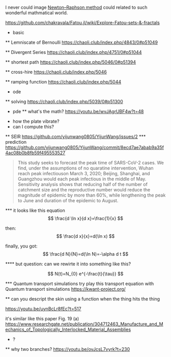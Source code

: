 I never could image [Newton–Raphson method](https://en.wikipedia.org/wiki/Newton%27s_method) could related to such wonderful mathmatical world.


https://github.com/chakravala/Fatou.jl/wiki/Explore-Fatou-sets-&-fractals

* basic

** Lemniscate of Bernoulli 
https://chaoli.club/index.php/4843/0#p51049

** Divergent Series
https://chaoli.club/index.php/4751/0#p51044

** shortest path
https://chaoli.club/index.php/5046/0#p51394

** cross-hire
https://chaoli.club/index.php/5046

** ramping function
https://chaoli.club/index.php/5044

* ode

** solving
https://chaoli.club/index.php/5039/0#p51300

* pde
** what's the math?
https://youtu.be/wvJAgrUBF4w?t=48

- how the plate vibrate?
- can I compute this?

** SEIR 
https://github.com/yijunwang0805/YijunWang/issues/2
*** prediction https://github.com/yijunwang0805/YijunWang/commit/8ecd7ae7abab9a35f4ac08b0b8fb59f495553527
> This study seeks to forecast the peak time of SARS-CoV-2 cases. We find, under the assumptions of no quaratine intervention, Wuhan reach peak infectiouson March 3, 2020; Beijing, Shanghai, and Guangzhou would each peak infectious in the middle of May.
> Sensitivity analysis shows that reducing half of the number of catchment size and the reproductive number would reduce the magnitude of epidemic by more than 60%, while lengthening the peak to June and duration of the epidemic to August.


*** it looks like this equation
$$
\frac{d \ln x}{d x}=\frac{1}{x}
$$

then:
$$
\frac{d x}{x}=d(\ln x)
$$

finally, you got:
$$
\frac{d N}{N}=d(\ln N)=-\alpha d t
$$

**** but question: can we rewirte it into something like this?

$$
N(t)=N_{0} e^{-\frac{t}{\tau}}
$$

*** Quantum transport simulations
try play this transport equation with Quantum transport simulations
https://kwant-project.org/

** can you descript the skin using a function when the thing hits the thing

https://youtu.be/uynBcLr8fEc?t=517

it's similar like this paper Fig. 19 (a)
https://www.researchgate.net/publication/304712463_Manufacture_and_Mechanics_of_Topologically_Interlocked_Material_Assemblies

* ?

** why two branches?
https://youtu.be/ovJcsL7vyrk?t=230
